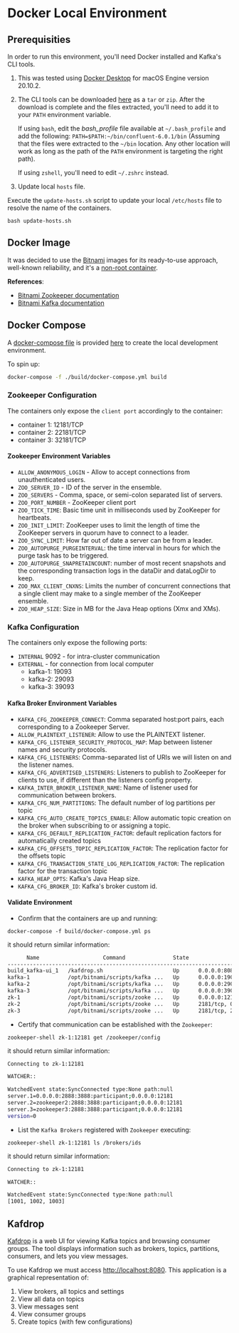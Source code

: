 # Docker Local Environment

## Prerequisities

In order to run this environment, you'll need Docker installed and Kafka's CLI tools.

1. This was tested using [Docker Desktop](https://www.docker.com/products/docker-desktop) for macOS Engine version 20.10.2.

2. The CLI tools can be downloaded [here](https://www.confluent.io/download/) as a `tar` or `zip`. After the download is complete and the files extracted, you'll need to add it to your `PATH` environment variable.

    If using `bash`, edit the *bash_profile* file available at `~/.bash_profile` and add the following: `PATH=$PATH:~/bin/confluent-6.0.1/bin` (Assuming that the files were extracted to the `~/bin` location. Any other location will work as long as the path of the `PATH` environment is targeting the right path).

    If using `zshell`, you'll need to edit `~/.zshrc` instead.

3. Update local `hosts` file.

Execute the `update-hosts.sh` script to update your local `/etc/hosts` file to resolve the name of the containers.

```shell
bash update-hosts.sh
```

## Docker Image

It was decided to use the [Bitnami](https://bitnami.com/stack/kafka/containers) images for its ready-to-use approach, well-known reliability, and it's a [non-root container](https://docs.bitnami.com/tutorials/work-with-non-root-containers/).

**References**:

- [Bitnami Zookeeper documentation](https://github.com/bitnami/bitnami-docker-zookeeper)
- [Bitnami Kafka documentation](https://github.com/bitnami/bitnami-docker-kafka)

## Docker Compose

A [docker-compose file](https://docs.docker.com/compose/compose-file/) is provided [here](./build/docker-compose.yml) to create the local development environment.

To spin up:

```bash
docker-compose -f ./build/docker-compose.yml build
```

### Zookeeper Configuration

The containers only expose the `client port` accordingly to the container:

- container 1: 12181/TCP
- container 2: 22181/TCP
- container 3: 32181/TCP

#### Zookeeper Environment Variables

- `ALLOW_ANONYMOUS_LOGIN` - Allow to accept connections from unauthenticated users.
- `ZOO_SERVER_ID` - ID of the server in the ensemble.
- `ZOO_SERVERS` - Comma, space, or semi-colon separated list of servers.
- `ZOO_PORT_NUMBER` - ZooKeeper client port
- `ZOO_TICK_TIME`: Basic time unit in milliseconds used by ZooKeeper for heartbeats.
- `ZOO_INIT_LIMIT`: ZooKeeper uses to limit the length of time the ZooKeeper servers in quorum have to connect to a leader.
- `ZOO_SYNC_LIMIT`: How far out of date a server can be from a leader.
- `ZOO_AUTOPURGE_PURGEINTERVAL`: the time interval in hours for which the purge task has to be triggered.
- `ZOO_AUTOPURGE_SNAPRETAINCOUNT`: number of most recent snapshots and the corresponding transaction logs in the dataDir and dataLogDir to keep.
- `ZOO_MAX_CLIENT_CNXNS`: Limits the number of concurrent connections that a single client may make to a single member of the ZooKeeper ensemble.
- `ZOO_HEAP_SIZE`: Size in MB for the Java Heap options (Xmx and XMs).

### Kafka Configuration

The containers only expose the following ports:

- `INTERNAL` 9092 - for intra-cluster communication
- `EXTERNAL` - for connection from local computer
  - kafka-1: 19093
  - kafka-2: 29093
  - kafka-3: 39093

#### Kafka Broker Environment Variables

- `KAFKA_CFG_ZOOKEEPER_CONNECT`: Comma separated host:port pairs, each corresponding to a Zookeeper Server.
- `ALLOW_PLAINTEXT_LISTENER`: Allow to use the PLAINTEXT listener.
- `KAFKA_CFG_LISTENER_SECURITY_PROTOCOL_MAP`: Map between listener names and security protocols.
- `KAFKA_CFG_LISTENERS`: Comma-separated list of URIs we will listen on and the listener names.
- `KAFKA_CFG_ADVERTISED_LISTENERS`: Listeners to publish to ZooKeeper for clients to use, if different than the listeners config property.
- `KAFKA_INTER_BROKER_LISTENER_NAME`: Name of listener used for communication between brokers.
- `KAFKA_CFG_NUM_PARTITIONS`: The default number of log partitions per topic
- `KAFKA_CFG_AUTO_CREATE_TOPICS_ENABLE`: Allow automatic topic creation on the broker when subscribing to or assigning a topic.
- `KAFKA_CFG_DEFAULT_REPLICATION_FACTOR`: default replication factors for automatically created topics
- `KAFKA_CFG_OFFSETS_TOPIC_REPLICATION_FACTOR`: The replication factor for the offsets topic
- `KAFKA_CFG_TRANSACTION_STATE_LOG_REPLICATION_FACTOR`: The replication factor for the transaction topic
- `KAFKA_HEAP_OPTS`: Kafka's Java Heap size.
- `KAFKA_CFG_BROKER_ID`: Kafka's broker custom id.

#### Validate Environment

- Confirm that the containers are up and running:

`docker-compose -f build/docker-compose.yml ps`

it should return similar information:

```bash
      Name                    Command               State                                Ports                              
----------------------------------------------------------------------------------------------------------------------------
build_kafka-ui_1   /kafdrop.sh                      Up      0.0.0.0:8080->8080/tcp                                          
kafka-1            /opt/bitnami/scripts/kafka ...   Up      0.0.0.0:19093->19093/tcp, 9092/tcp                              
kafka-2            /opt/bitnami/scripts/kafka ...   Up      0.0.0.0:29093->29093/tcp, 9092/tcp                              
kafka-3            /opt/bitnami/scripts/kafka ...   Up      0.0.0.0:39093->39093/tcp, 9092/tcp                              
zk-1               /opt/bitnami/scripts/zooke ...   Up      0.0.0.0:12181->12181/tcp, 2181/tcp, 2888/tcp, 3888/tcp, 8080/tcp
zk-2               /opt/bitnami/scripts/zooke ...   Up      2181/tcp, 0.0.0.0:22181->22181/tcp, 2888/tcp, 3888/tcp, 8080/tcp
zk-3               /opt/bitnami/scripts/zooke ...   Up      2181/tcp, 2888/tcp, 0.0.0.0:32181->32181/tcp, 3888/tcp, 8080/tcp
```

- Certify that communication can be established with the `Zookeeper`:

`zookeeper-shell zk-1:12181 get /zookeeper/config`

it should return similar information:

```bash
Connecting to zk-1:12181

WATCHER::

WatchedEvent state:SyncConnected type:None path:null
server.1=0.0.0.0:2888:3888:participant;0.0.0.0:12181
server.2=zookeeper2:2888:3888:participant;0.0.0.0:12181
server.3=zookeeper3:2888:3888:participant;0.0.0.0:12181
version=0
```

- List the `Kafka Brokers` registered with `Zookeeper` executing:

`zookeeper-shell zk-1:12181 ls /brokers/ids`

it should return similar information:

```bash
Connecting to zk-1:12181

WATCHER::

WatchedEvent state:SyncConnected type:None path:null
[1001, 1002, 1003]
```

## Kafdrop

[Kafdrop](https://github.com/obsidiandynamics/kafdrop) is a web UI for viewing Kafka topics and browsing consumer groups. The tool displays information such as brokers, topics, partitions, consumers, and lets you view messages.

To use Kafdrop we must access [http://localhost:8080](http://localhost:8080). This application is a graphical representation of:

1. View brokers, all topics and settings
2. View all data on topics
3. View messages sent
4. View consumer groups
5. Create topics (with few configurations)
